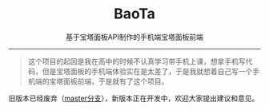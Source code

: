 <div align="center">

# BaoTa

基于宝塔面板API制作的手机端宝塔面板前端

</div>

<hr />

> 这个项目的起因是我在高中的时候不认真学习带手机上课，想拿手机写代码，但是宝塔面板的手机端体验实在是太差了，于是我就想着自己写一个手机端的宝塔面板前端，于是就有了这个项目。

旧版本已经废弃（[master分支](https://github.com/Groupguanfang/bt/tree/master)），新版本正在开发中，欢迎大家提出建议和意见。
